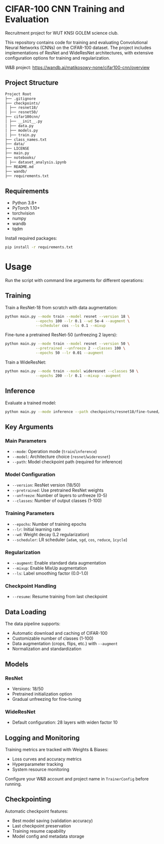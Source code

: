 # CIFAR-100 CNN Training and Evaluation

Recruitment project for WUT KNSI GOLEM science club.

This repository contains code for training and evaluating Convolutional Neural Networks (CNNs) on the CIFAR-100 dataset. The project includes implementations of ResNet and WideResNet architectures, with extensive configuration options for training and regularization.

W&B project:
https://wandb.ai/matikosowy-none/cifar100-cnn/overview

## Project Structure
```sh
Project Root
├── .gitignore 
├── checkpoints/ 
│ ├── resnet18/ 
│ ├── resnet50/ 
├── cifar100cnn/ 
│ ├── __init__.py 
│ ├── data.py 
│ ├── models.py 
│ ├── train.py 
├── class_names.txt 
├── data/ 
├── LICENSE 
├── main.py 
├── notebooks/ 
│ ├── dataset_analysis.ipynb 
├── README.md 
├── wandb/
├── requirements.txt
```

## Requirements

- Python 3.8+
- PyTorch 1.10+
- torchvision
- numpy
- wandb
- tqdm

Install required packages:
```sh
pip install -r requirements.txt
```

# Usage

Run the script with command line arguments for different operations:

## Training
Train a ResNet-18 from scratch with data augmentation:
```sh
python main.py --mode train --model resnet --version 18 \
              --epochs 100 --lr 0.1 --wd 5e-4 --augment \
              --scheduler cos --ls 0.1 --mixup
```

Fine-tune a pretrained ResNet-50 (unfreezing 2 layers):
```sh
python main.py --mode train --model resnet --version 50 \
              --pretrained --unfreeze 2 --classes 100 \
              --epochs 50 --lr 0.01 --augment
```

Train a WideResNet:
```sh
python main.py --mode train --model wideresnet --classes 50 \
              --epochs 200 --lr 0.1 --mixup --augment
```

## Inference
Evaluate a trained model:
```sh
python main.py --mode inference --path checkpoints/resnet18/fine-tuned/best_model.pth
```

## Key Arguments

### Main Parameters
- `--mode`: Operation mode (`train`/`inference`)
- `--model`: Architecture choice (`resnet`/`wideresnet`)
- `--path`: Model checkpoint path (required for inference)

### Model Configuration
- `--version`: ResNet version (18/50)
- `--pretrained`: Use pretrained ResNet weights
- `--unfreeze`: Number of layers to unfreeze (0-5)
- `--classes`: Number of output classes (1-100)

### Training Parameters
- `--epochs`: Number of training epochs
- `--lr`: Initial learning rate
- `--wd`: Weight decay (L2 regularization)
- `--scheduler`: LR scheduler (`adam`, `sgd`, `cos`, `reduce`, `1cycle`)

### Regularization
- `--augment`: Enable standard data augmentation
- `--mixup`: Enable MixUp augmentation
- `--ls`: Label smoothing factor (0.0-1.0)

### Checkpoint Handling
- `--resume`: Resume training from last checkpoint

## Data Loading
The data pipeline supports:
- Automatic download and caching of CIFAR-100
- Customizable number of classes (1-100)
- Data augmentation (crops, flips, etc.) with `--augment`
- Normalization and standardization

## Models

### ResNet
- Versions: 18/50
- Pretrained initialization option
- Gradual unfreezing for fine-tuning

### WideResNet
- Default configuration: 28 layers with widen factor 10

## Logging and Monitoring
Training metrics are tracked with Weights & Biases:
- Loss curves and accuracy metrics
- Hyperparameter tracking
- System resource monitoring

Configure your W&B account and project name in `TrainerConfig` before running.

## Checkpointing
Automatic checkpoint features:
- Best model saving (validation accuracy)
- Last checkpoint preservation
- Training resume capability
- Model config and metadata storage